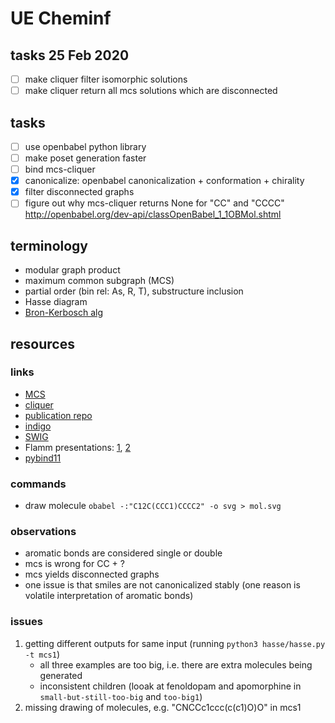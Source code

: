 # UE Cheminf

## tasks 25 Feb 2020

- [ ] make cliquer filter isomorphic solutions
- [ ] make cliquer return all mcs solutions which are disconnected

## tasks

- [ ] use openbabel python library
- [ ] make poset generation faster
- [ ] bind mcs-cliquer
- [x] canonicalize: openbabel canonicalization + conformation + chirality
- [x] filter disconnected graphs
- [ ] figure out why mcs-cliquer returns None for "CC" and "CCCC" http://openbabel.org/dev-api/classOpenBabel_1_1OBMol.shtml

## terminology

- modular graph product
- maximum common subgraph (MCS)
- partial order (bin rel: As, R, T), substructure inclusion
- Hasse diagram
- [Bron-Kerbosch alg](http://www.dcs.gla.ac.uk/~pat/jchoco/clique/enumeration/report.pdf)

## resources

### links

- [MCS](https://tripod.nih.gov/?p=189)
- [cliquer](https://users.aalto.fi/~pat/cliquer/cliquer.pdf)
- [publication repo](https://github.com/peter-lind/hasse-manager)
- [indigo](https://github.com/epam/Indigo)
- [SWIG](http://www.swig.org/tutorial.html)
- Flamm presentations: [1](https://www.tbi.univie.ac.at/~xtof/Leere/269019/exercise01.pdf), [2](https://www.tbi.univie.ac.at/~xtof/Leere/270038/ue02.pdf)
- [pybind11](https://pybind11.readthedocs.io/en/stable/basics.html)

### commands

- draw molecule `obabel -:"C12C(CCC1)CCCC2" -o svg > mol.svg`

### observations

- aromatic bonds are considered single or double
- mcs is wrong for CC + ?
- mcs yields disconnected graphs
- one issue is that smiles are not canonicalized stably (one reason is volatile interpretation of aromatic bonds)

### issues

1. getting different outputs for same input (running `python3 hasse/hasse.py -t mcs1`)
   - all three examples are too big, i.e. there are extra molecules being generated
   - inconsistent children (looak at fenoldopam and apomorphine in `small-but-still-too-big` and `too-big1`)
2. missing drawing of molecules, e.g. "CNCCc1ccc(c(c1)O)O" in mcs1

<!-- short and missing last visualization -->
<!-- {'CCNCCc1ccc(c(c1)O)O', 'OC1C=CC2C34C1Oc1c4c(CC2N(CC3)C)ccc1O', 'CN1CCc2c3C1Cc1ccc(c(c1c3ccc2)O)O', 'CNCC(c1ccc(c(c1)O)O)O', 'Oc1ccc(cc1O)CCNCCc1ccccc1', 'Oc1ccc(cc1)C1CNCCc2c1cc(O)c(c2Cl)O', 'CCCCNCCc1ccc(c(c1)O)O', 'CNCCc1ccc(c(c1)O)O', 'CCCCN(C(Cc1ccc(c(c1)O)O)CC=CC)C'} -->

<!-- short not missing vis -->
<!-- {'CNCCc1ccc(c(c1)O)O', 'OC1C=CC2C34C1Oc1c4c(CC2N(CC3)C)ccc1O', 'Oc1ccc(cc1O)CCNCCc1ccccc1', 'CCCCN(C(Cc1ccc(c(c1)O)O)CC=CC)C', 'CN1CCc2c3C1Cc1ccc(c(c1c3ccc2)O)O', 'CCNCCc1ccc(c(c1)O)O', 'CNCC(c1ccc(c(c1)O)O)O', 'CCCCNCCc1ccc(c(c1)O)O', 'Oc1ccc(cc1)C1CNCCc2c1cc(O)c(c2Cl)O'} -->

<!-- long tranclo7 -->
<!-- {'CN1CCc2c3C1Cc1ccc(c(c1c3ccc2)O)O', 'NCCc1ccccc1CC', 'NCCc1ccc(cc1C(CC=CCO)C)O', 'Oc1ccc(cc1)C1CNCCc2c1cc(O)c(c2Cl)O', 'Oc1ccc(cc1O)CCNCCc1ccccc1', 'NCCc1ccccc1', 'CNCCc1ccc(c(c1)O)O', 'CCc1ccccc1', 'CCCCNCCc1ccc(c(c1)O)O', 'CNCC(c1ccc(c(c1)O)O)O', 'CCCCN(C(Cc1ccc(c(c1)O)O)CC=CC)C', 'NCCc1ccc(cc1)O', 'OC1C=CC2C34C1Oc1c4c(CC2N(CC3)C)ccc1O'} -->
